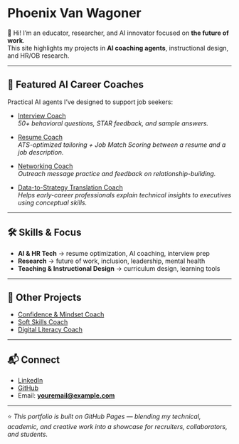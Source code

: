 # Phoenix Van Wagoner

👋 Hi! I’m an educator, researcher, and AI innovator focused on **the future of work**.  
This site highlights my projects in **AI coaching agents**, instructional design, and HR/OB research.

---

## 🌟 Featured AI Career Coaches
Practical AI agents I’ve designed to support job seekers:

- [Interview Coach](projects/agent-instructions/interview-coach/INSTRUCTIONS.md)  
  *50+ behavioral questions, STAR feedback, and sample answers.*  

- [Resume Coach](projects/agent-instructions/resume-coach/INSTRUCTIONS.md)  
  *ATS-optimized tailoring + Job Match Scoring between a resume and a job description.*  

- [Networking Coach](projects/agent-instructions/networking-coach/INSTRUCTIONS.md)  
  *Outreach message practice and feedback on relationship-building.*  

- [Data-to-Strategy Translation Coach](projects/agent-instructions/data-strategy-translator-coach/INSTRUCTIONS.md)  
  *Helps early-career professionals explain technical insights to executives using conceptual skills.*  

---

## 🛠️ Skills & Focus
- **AI & HR Tech** → resume optimization, AI coaching, interview prep  
- **Research** → future of work, inclusion, leadership, mental health  
- **Teaching & Instructional Design** → curriculum design, learning tools  

---

## 📂 Other Projects
- [Confidence & Mindset Coach](projects/agent-instructions/confidence-mindset-coach/INSTRUCTIONS.md)  
- [Soft Skills Coach](projects/agent-instructions/soft-skills-coach/INSTRUCTIONS.md)  
- [Digital Literacy Coach](projects/agent-instructions/digital-literacy-coach/INSTRUCTIONS.md)  

---

## 📬 Connect
- [LinkedIn](https://linkedin.com/in/YOUR-LINK)  
- [GitHub](https://github.com/YOUR-USERNAME)  
- Email: **youremail@example.com**

---

⭐ *This portfolio is built on GitHub Pages — blending my technical, academic, and creative work into a showcase for recruiters, collaborators, and students.*

